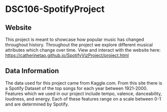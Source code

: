 # DSC106-SpotifyProject

## Website
This project is meant to showcase how popular music has changed throughout history.  Throughout the project we explore different musical attributes which change over time.  View and interact with the website here: https://catherinetao.github.io/SpotifyVizProject/project.html

## Data Information
The data used for this project came from Kaggle.com.  From this site there is a Spotify Dataset of the top songs for each year between 1921-2000.  Features which we used in our project include tempo, valence, danceability, loudness, and energy.  Each of these features range on a scale between 0-1 and are determined by Spotify.

